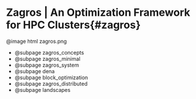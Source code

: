 # Zagros | An Optimization Framework for HPC Clusters{#zagros}

@image html zagros.png

* @subpage zagros_concepts 
* @subpage zagros_minimal
* @subpage zagros_system
* @subpage dena  
* @subpage block_optimization  
* @subpage zagros_distributed
* @subpage landscapes
